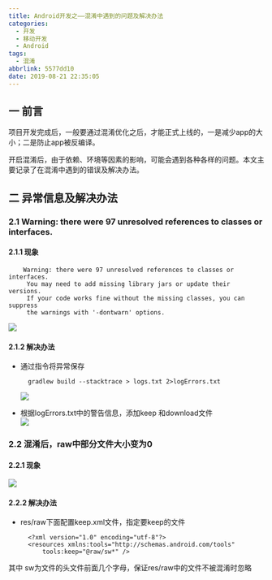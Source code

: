 ```yaml
---
title: Android开发之——混淆中遇到的问题及解决办法
categories:
  - 开发
  - 移动开发
  - Android
tags:
  - 混淆
abbrlink: 5577dd10
date: 2019-08-21 22:35:05
---
```

## 一 前言
项目开发完成后，一般要通过混淆优化之后，才能正式上线的，一是减少app的大小；二是防止app被反编译。

<!--more-->
开启混淆后，由于依赖、环境等因素的影响，可能会遇到各种各样的问题。本文主要记录了在混淆中遇到的错误及解决办法。   



## 二 异常信息及解决办法

### 2.1 Warning: there were 97 unresolved references to classes or interfaces.
     
#### 2.1.1 现象  

		Warning: there were 97 unresolved references to classes or interfaces.
         You may need to add missing library jars or update their versions.
         If your code works fine without the missing classes, you can suppress
         the warnings with '-dontwarn' options.

![][1]

#### 2.1.2 解决办法

* 通过指令将异常保存   

		gradlew build --stacktrace > logs.txt 2>logErrors.txt

	![][2]
* 根据logErrors.txt中的警告信息，添加keep 和download文件  
	![][3]


### 2.2 混淆后，raw中部分文件大小变为0

#### 2.2.1 现象
![][4]
#### 2.2.2 解决办法

* res/raw下面配置keep.xml文件，指定要keep的文件  

		<?xml version="1.0" encoding="utf-8"?>
		<resources xmlns:tools="http://schemas.android.com/tools"
    		tools:keep="@raw/sw*" />
其中 sw为文件的头文件前面几个字母，保证res/raw中的文件不被混淆时忽略
  


[1]: https://cdn.jsdelivr.net/gh/pgzxc/CDN/blog-image/android-proguard-warning-unresolved.png
[2]: https://cdn.jsdelivr.net/gh/pgzxc/CDN/blog-image/android-proguard-warning-detail.png
[3]: https://cdn.jsdelivr.net/gh/pgzxc/CDN/blog-image/android-proguard-warning-resolve.png
[4]: https://cdn.jsdelivr.net/gh/pgzxc/CDN/blog-image/android-proguard-dummy-size-0.png

